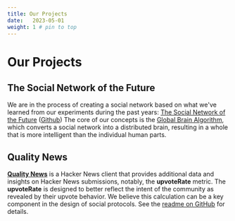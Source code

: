 ```yaml
---
title: Our Projects
date:   2023-05-01
weight: 1 # pin to top
---
```


# Our Projects

## The Social Network of the Future

We are in the process of creating a social network based on what we've learned from our experiments during the past years: [The Social Network of the Future](https://social-protocols.org/social-network/) ([Github](https://github.com/social-protocols/social-network))
The core of our concepts is the [Global Brain Algorithm](https://social-protocols.org/global-brain), which converts a social network into a distributed brain, resulting in a whole that is more intelligent than the individual human parts.


## Quality News

[**Quality News**](https://news.social-protocols.org/) is a Hacker News client that provides additional data and insights on Hacker News submissions, notably, the **upvoteRate** metric. The **upvoteRate** is designed to better reflect the intent of the community as revealed by their upvote behavior. We believe this calculation can be a key component in the design of social protocols. See the [readme on GitHub](https://github.com/social-protocols/news#readme) for details.








